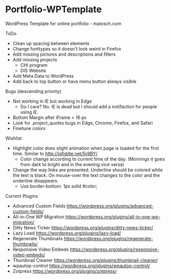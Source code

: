 # Portfolio-WPTemplate
WordPress Template for online portfolio - malosch.com

ToDo
- Clean up spacing between elements
- Change fonttypes so it doesn't look weird in Firefox
- Add missing pictures and descriptions and filters
- Add missing projects
	- CHI program
	- DIS Website
- Add Meta Data to WordPress
- Add back to top button or have menu button always visible

Bugs (descending priority)
- Not working in IE but working in Edge
	- Do I care? No. IE is dead but I should add a notifaction for people using IE.
- Bottom Margin after iFrame > 16 px
- Look for .project_quotes bugs in Edge, Chrome, Firefox, and Safari
- Finetune colors

Wishlist
- Highlight color does slight animation when page is loaded for the first time. Similar to http://jsfiddle.net/5r8BY/
	- Color change according to current time of the day. (Mornings it goes from dark to bright and in the evening vice versa)
- Change the way links are presented. Underline should be colored while the text is black. On mouse-over the text changes to the color and the underline disappears.
	- Use border-bottom: 1px solid #color;
	
Current Plugins
- Advanced Custom Fields https://wordpress.org/plugins/advanced-custom-fields/
- All-in-One WP Migration https://wordpress.org/plugins/all-in-one-wp-migration/
- Ditty News Ticker https://wordpress.org/plugins/ditty-news-ticker/
- Lazy Load https://wordpress.org/plugins/lazy-load/
- Regenerate Thumbnails https://wordpress.org/plugins/regenerate-thumbnails/
- Responsive Video Embeds https://wordpress.org/plugins/responsive-video-embeds/
- Thumbnail Cleaner https://wordpress.org/plugins/thumbnail-cleaner/
- wpautop-control https://wordpress.org/plugins/wpautop-control/
- Zotpress https://wordpress.org/plugins/zotpress/